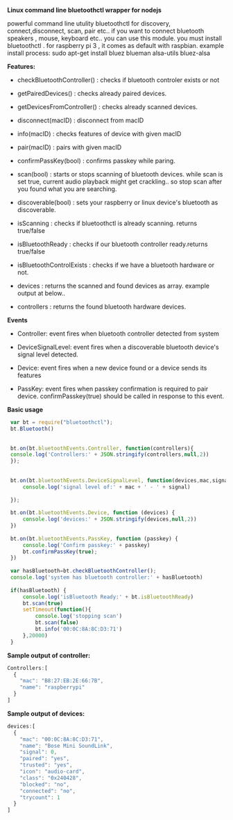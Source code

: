 **Linux command line bluetoothctl wrapper for nodejs**

powerful command line utulity bluetoothctl for discovery, connect,disconnect, scan, pair etc.. 
if you want to connect bluetooth speakers , mouse, keyboard etc.. you can use this module. 
you must install bluetoothctl . for raspberry pi 3 , it comes as default with raspbian.
example install process:  sudo apt-get install bluez blueman alsa-utils bluez-alsa

**Features:**

- checkBluetoothController() : checks if bluetooth controler exists or not

- getPairedDevices() : checks already paired devices. 

- getDevicesFromController() : checks already scanned devices.

- disconnect(macID) : disconnect from macID

- info(macID) : checks features of device with given macID

- pair(macID) : pairs with given macID
 
- confirmPassKey(bool) : confirms passkey while paring.

- scan(bool) : starts or stops scanning of bluetooth devices. while scan is set true, current audio playback might get crackling.. so stop scan after you found what you are searching.

- discoverable(bool) : sets your raspberry or linux device's bluetooth as discoverable.

- isScanning : checks if bluetoothctl is already scanning. returns true/false

- isBluetoothReady : checks if our bluetooth controller ready.returns true/false

- isBluetoothControlExists : checks if we have a bluetooth hardware or not. 

- devices : returns the scanned and found devices as array. example output at below..

- controllers : returns the found bluetooth hardware devices. 

**Events**
 
- Controller: event fires when bluetooth controller detected from system

- DeviceSignalLevel: event fires when a discoverable bluetooth device's signal level detected.

- Device: event fires when a new device found or a device sends its features
 
- PassKey: event fires when passkey confirmation is required to pair device. confirmPasskey(true) should be called in response to this event.

**Basic usage**
 
```javascript
 var bt = require("bluetoothctl");
 bt.Bluetooth()
 
 
 bt.on(bt.bluetoothEvents.Controller, function(controllers){
 console.log('Controllers:' + JSON.stringify(controllers,null,2))
 });
 
 
 bt.on(bt.bluetoothEvents.DeviceSignalLevel, function(devices,mac,signal){
     console.log('signal level of:' + mac + ' - ' + signal)
 
 });
 
 bt.on(bt.bluetoothEvents.Device, function (devices) {
     console.log('devices:' + JSON.stringify(devices,null,2))
 })
 
 bt.on(bt.bluetoothEvents.PassKey, function (passkey) {
     console.log('Confirm passkey:' + passkey)
     bt.confirmPassKey(true);
 })
 
 var hasBluetooth=bt.checkBluetoothController();
 console.log('system has bluetooth controller:' + hasBluetooth)
 
 if(hasBluetooth) {
     console.log('isBluetooth Ready:' + bt.isBluetoothReady)
     bt.scan(true)
     setTimeout(function(){
         console.log('stopping scan')
         bt.scan(false)
         bt.info('00:0C:8A:8C:D3:71')
     },20000)
 }
```

**Sample output of controller:**

```javascript
Controllers:[
  {
    "mac": "B8:27:EB:2E:66:7B",
    "name": "raspberrypi"
  }
]
```

 
**Sample output of devices:**

```javascript 
devices:[
  {
    "mac": "00:0C:8A:8C:D3:71",
    "name": "Bose Mini SoundLink",
    "signal": 0,
    "paired": "yes",
    "trusted": "yes",
    "icon": "audio-card",
    "class": "0x240428",
    "blocked": "no",
    "connected": "no",
    "trycount": 1
  }
]
```